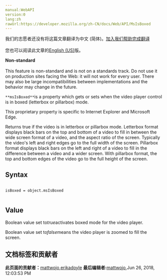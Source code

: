 ```yaml
---
manual:WebAPI
version:0
lang:zh
rawUrl:https://developer.mozilla.org/zh-CN/docs/Web/API/MsIsBoxed
---
```




<bdi>我们的志愿者还没有将这篇文章翻译为<bdi>中文 (简体)</bdi>。[加入我们帮助完成翻译](%15292 "")<br></br>您也可以阅读此文章的[English (US)](%15293 "")版。</bdi>






**Non-standard**<br></br>This feature is non-standard and is not on a standards track. Do not use it on production sites facing the Web: it will not work for every user. There may also be large incompatibilities between implementations and the behavior may change in the future.




`**msIsBoxed**`is a property which gets or sets when the video player control is in boxed (letterbox or pillarbox) mode.



This proprietary property is specific to Internet Explorer and Microsoft Edge.



Returns true if the video is in letterbox or pillarbox mode. Letterbox format displays black bars on the top and bottom of a video to fill in between the wide screen format of a video, and the aspect ratio of the screen. Typically the video&#39;s left and right edges go to the full width of the screen. Pillarbox format displays black bars on the left and right of a video to fill in the difference between a video and a wider screen. With pillarbox format, the top and bottom edges of the video go to the full height of the screen.


## Syntax<a name="Syntax"></a>

```
 
isBoxed = object.msIsBoxed


```

## Value<a name="Value"></a>


Boolean value set to<em>true</em>activates boxed mode for the video player.



Boolean value set to<em>false</em>means the video player is zoomed to fill the screen.




## 文档标签和贡献者
**此页面的贡献者：**[mattwojo](%14635 ""),[erikadoyle](%3894 "")
**最后编辑者:**[mattwojo](%14635 ""),<time>Jun 26, 2018, 12:03:53 PM</time>


